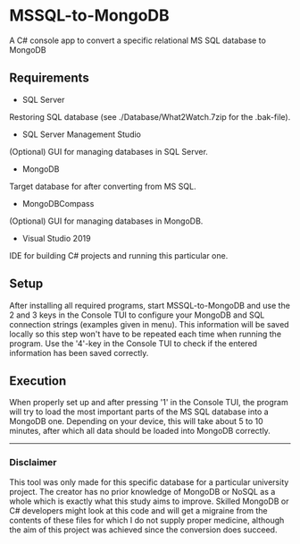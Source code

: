 # MSSQL-to-MongoDB

A C# console app to convert a specific relational MS SQL database to MongoDB

## Requirements

- SQL Server

Restoring SQL database (see ./Database/What2Watch.7zip for the .bak-file).

- SQL Server Management Studio

(Optional) GUI for managing databases in SQL Server.

- MongoDB

Target database for after converting from MS SQL.

- MongoDBCompass

(Optional) GUI for managing databases in MongoDB.

- Visual Studio 2019

IDE for building C# projects and running this particular one.

## Setup

After installing all required programs, start MSSQL-to-MongoDB and use the 2 and 3 keys in the Console TUI to configure your MongoDB and SQL connection strings (examples given in menu). This information will be saved locally so this step won't have to be repeated each time when running the program. Use the '4'-key in the Console TUI to check if the entered information has been saved correctly.

## Execution

When properly set up and after pressing '1' in the Console TUI, the program will try to load the most important parts of the MS SQL database into a MongoDB one. Depending on your device, this will take about 5 to 10 minutes, after which all data should be loaded into MongoDB correctly.

---

### Disclaimer

This tool was only made for this specific database for a particular university project. The creator has no prior knowledge of MongoDB or NoSQL as a whole which is exactly what this study aims to improve. Skilled MongoDB or C# developers might look at this code and will get a migraine from the contents of these files for which I do not supply proper medicine, although the aim of this project was achieved since the conversion does succeed.
